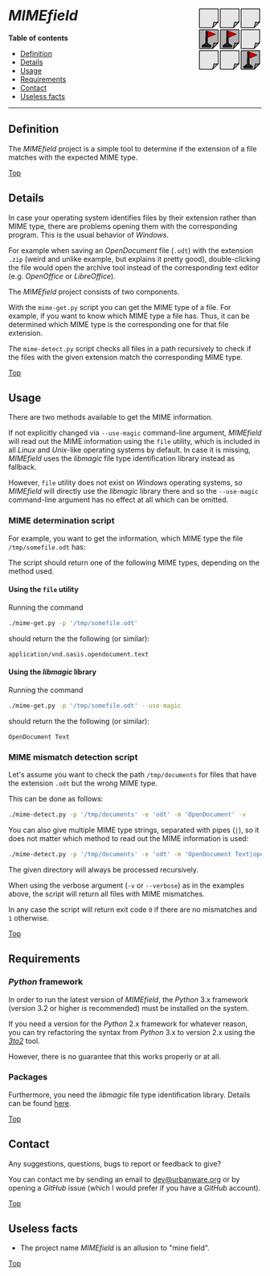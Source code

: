 # *MIMEfield* <img src="https://raw.githubusercontent.com/urbanware-org/mimefield/main/mimefield.png" alt="MIMEfield logo" height="128px" width="128px" align="right"/>

**Table of contents**
*   [Definition](#definition)
*   [Details](#details)
*   [Usage](#usage)
*   [Requirements](#requirements)
*   [Contact](#contact)
*   [Useless facts](#useless-facts)

----

## Definition

The *MIMEfield* project is a simple tool to determine if the extension of a file matches with the expected MIME type.

[Top](#mimefield-)

## Details

In case your operating system identifies files by their extension rather than MIME type, there are problems opening them with the corresponding program. This is the usual behavior of *Windows*.

For example when saving an *OpenDocument* file (`.odt`) with the extension `.zip` (weird and unlike example, but explains it pretty good), double-clicking the file would open the archive tool instead of the corresponding text editor (e.g. *OpenOffice* or *LibreOffice*).

The *MIMEfield* project consists of two components.

With the `mime-get.py` script you can get the MIME type of a file. For example, if you want to know which MIME type a file has. Thus,
it can be determined which MIME type is the corresponding one for that file extension.

The `mime-detect.py` script checks all files in a path recursively to check if the files with the given extension match the corresponding MIME type.

[Top](#mimefield-)

## Usage

There are two methods available to get the MIME information.

If not explicitly changed via `--use-magic` command-line argument, *MIMEfield* will read out the MIME information using the `file` utility, which is included in all *Linux* and *Unix*-like operating systems by default. In case it is missing, *MIMEfield* uses the *libmagic* file type identification library instead as fallback.

However, `file` utility does not exist on *Windows* operating systems, so *MIMEfield* will directly use the *libmagic* library there and so the `--use-magic` command-line argument has no effect at all which can be omitted.

### MIME determination script

For example, you want to get the information, which MIME type the file `/tmp/somefile.odt` has:

The script should return one of the following MIME types, depending on the method used.


#### Using the `file` utility

Running the command

```bash
./mime-get.py -p '/tmp/somefile.odt'
```

should return the the following (or similar):

```
application/vnd.oasis.opendocument.text
```

#### Using the *libmagic* library

Running the command

```bash
./mime-get.py -p '/tmp/somefile.odt' --use-magic
```

should return the the following (or similar):

```
OpenDocument Text
```

### MIME mismatch detection script

Let's assume you want to check the path `/tmp/documents` for files that have the extension `.odt` but the wrong MIME type.

This can be done as follows:

```bash
./mime-detect.py -p '/tmp/documents' -e 'odt' -m 'OpenDocument' -v
```

You can also give multiple MIME type strings, separated with pipes (`|`), so it does not matter which method to read out the MIME information is used:

```bash
./mime-detect.py -p '/tmp/documents' -e 'odt' -m 'OpenDocument Text|opendocument.text' -v
```

The given directory will always be processed recursively.

When using the verbose argument (`-v` or `--verbose`) as in the examples above, the script will return all files with MIME mismatches.

In any case the script will return exit code `0` if there are no mismatches and `1` otherwise.

[Top](#mimefield-)

## Requirements

### *Python* framework

In order to run the latest version of *MIMEfield*, the *Python* 3.x framework (version 3.2 or higher is recommended) must be installed on the system.

If you need a version for the *Python* 2.x framework for whatever reason, you can try refactoring the syntax from *Python* 3.x to version 2.x using the *[3to2](https://pypi.python.org/pypi/3to2)* tool.

However, there is no guarantee that this works properly or at all.

### Packages

Furthermore, you need the *libmagic* file type identification library. Details can be found [here](https://pypi.org/project/python-magic).

[Top](#mimefield-)

## Contact

Any suggestions, questions, bugs to report or feedback to give?

You can contact me by sending an email to [dev@urbanware.org](mailto:dev@urbanware.org) or by opening a *GitHub* issue (which I would prefer if you have a *GitHub* account).

[Top](#mimefield-)

## Useless facts

*   The project name *MIMEfield* is an allusion to "mine field".

[Top](#mimefield-)
